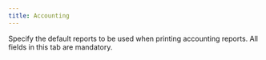 ```yaml
---
title: Accounting
---
```



Specify the default reports to be used when printing accounting reports. All fields in this tab are mandatory.
